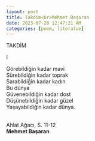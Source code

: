 ```yaml
---
layout: post
title: Takdim<br>Mehmet Başaran
date: 2023-07-26 12:47:21 AM
categories: [poem, literatue]
---
```


TAKDİM

  
I <br>

Görebildiğin kadar mavi<br>
Sürebildiğin kadar toprak<br>
Sarabildiğin kadar kadın<br>
Bu dünya<br>
Güvenebildiğin kadar dost<br>
Düşünebildiğin kadar güzel<br>
Yaşayabildiğin kadar dünya.<br>

<br>
Ahlat Ağacı, S. 11-12<br>
<b>Mehmet Başaran</b>



